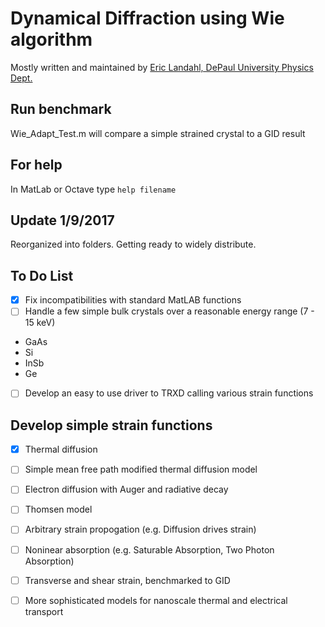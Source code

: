 # Dynamical Diffraction using Wie algorithm

Mostly written and maintained by [Eric Landahl, DePaul University Physics Dept.](https://sites.google.com/site/elandahl/)

## Run benchmark
Wie_Adapt_Test.m will compare a simple strained crystal to a GID result

## For help
In MatLab or Octave type `help filename`

## Update 1/9/2017
Reorganized into folders.
Getting ready to widely distribute.

## To Do List
- [x] Fix incompatibilities with standard MatLAB functions
- [ ] Handle a few simple bulk crystals over a reasonable energy range (7 - 15 keV)
*  GaAs
*  Si
*  InSb
*  Ge
- [ ]  Develop an easy to use driver to TRXD calling various strain functions
## Develop simple strain functions
- [X] Thermal diffusion
- [ ] Simple mean free path modified thermal diffusion model
- [ ] Electron diffusion with Auger and radiative decay
- [ ] Thomsen model
- [ ] Arbitrary strain propogation (e.g. Diffusion drives strain)
- [ ] Noninear absorption (e.g. Saturable Absorption, Two Photon Absorption)
- [ ] Transverse and shear strain, benchmarked to GID
- [ ] More sophisticated models for nanoscale thermal and electrical transport


